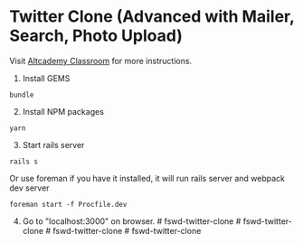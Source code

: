 # Twitter Clone (Advanced with Mailer, Search, Photo Upload)

Visit [Altcademy Classroom](https://www.altcademy.com/classroom/) for more instructions.

1. Install GEMS

```
bundle
```

2. Install NPM packages

```
yarn
```

3. Start rails server

```
rails s
```

Or use foreman if you have it installed, it will run rails server and webpack dev server

```
foreman start -f Procfile.dev
```

4. Go to "localhost:3000" on browser.
#   f s w d - t w i t t e r - c l o n e  
 #   f s w d - t w i t t e r - c l o n e  
 #   f s w d - t w i t t e r - c l o n e  
 #   f s w d - t w i t t e r - c l o n e  
 